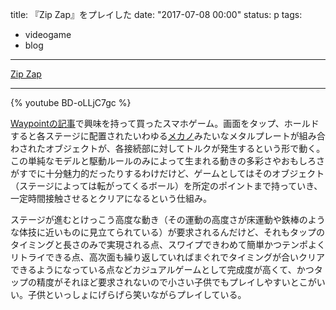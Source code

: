 title: 『Zip Zap』をプレイした
date: "2017-07-08 00:00"
status: p
tags:
- videogame
- blog
---

[Zip Zap](http://www.kamibox.de/zipzap)

---

{% youtube BD-oLLjC7gc %}

[Waypointの記事](https://waypoint.vice.com/en_us/article/7xpn7q/this-is-one-of-the-funniest-puzzle-games-ive-ever-played)で興味を持って買ったスマホゲーム。画面をタップ、ホールドすると各ステージに配置されたいわゆる[メカノ](http://www.meccano.com/)みたいなメタルプレートが組み合わされたオブジェクトが、各接続部に対してトルクが発生するという形で動く。この単純なモデルと駆動ルールのみによって生まれる動きの多彩さやおもしろさがすでに十分魅力的だったりするわけだけど、ゲームとしてはそのオブジェクト（ステージによっては転がってくるボール）を所定のポイントまで持っていき、一定時間接触させるとクリアになるという仕組み。

ステージが進むとけっこう高度な動き（その運動の高度さが床運動や鉄棒のような体技に近いものに見立てられている）が要求されるんだけど、それもタップのタイミングと長さのみで実現される点、スワイプできわめて簡単かつテンポよくリトライできる点、高次面も繰り返していればまぐれでタイミングが合いクリアできるようになっている点などカジュアルゲームとして完成度が高くて、かつタップの精度がそれほど要求されないので小さい子供でもプレイしやすいとこがいい。子供といっしょにげらげら笑いながらプレイしている。

